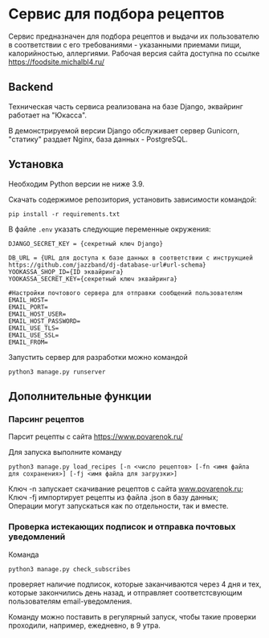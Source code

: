 # Сервис для подбора рецептов

Сервис предназначен для подбора рецептов и выдачи их пользователю в соответствии с его требованиями - указанными приемами пищи, калорийностью, аллергиями. Рабочая версия сайта доступна по ссылке https://foodsite.michalbl4.ru/

## Backend

Техническая часть сервиса реализована на базе Django, эквайринг работает на "Юкасса".

В демонстрируемой версии Django обслуживает сервер Gunicorn, "статику" раздает Nginx, база данных - PostgreSQL.

## Установка

Необходим Python версии не ниже 3.9.

Скачать содержимое репозитория, установить зависимости командой:

    pip install -r requirements.txt

В файле `.env` указать следующие переменные окружения:

    DJANGO_SECRET_KEY = {секретный ключ Django}
    
    DB_URL = {URL для доступа к базе данных в соответствии с инструкцией https://github.com/jazzband/dj-database-url#url-schema}
    YOOKASSA_SHOP_ID={ID эквайринга}
    YOOKASSA_SECRET_KEY={секретный ключ эквайринга}

    #Настройки почтового сервера для отправки сообщений пользователям
    EMAIL_HOST=
    EMAIL_PORT=
    EMAIL_HOST_USER=
    EMAIL_HOST_PASSWORD=
    EMAIL_USE_TLS=
    EMAIL_USE_SSL=
    EMAIL_FROM=

Запустить сервер для разработки можно командой

    python3 manage.py runserver

## Дополнительные функции

### Парсинг рецептов

Парсит рецепты с сайта https://www.povarenok.ru/

Для запуска выполните команду

    python3 manage.py load_recipes [-n <число рецептов> [-fn <имя файла для сохранения>] [-fj <имя файла для загрузки>] 

Ключ -n запускает скачивание рецептов с сайта www.povarenok.ru;  
Ключ -fj импортирует рецепты из файла .json в базу данных;  
Операции могут запускаться как по отдельности, так и вместе.

### Проверка истекающих подписок и отправка почтовых уведомлений

Команда

    python3 manage.py check_subscribes

проверяет наличие подписок, которые заканчиваются через 4 дня и тех, которые закончились день назад, и отправляет соответстсвующим пользователям email-уведомления.

Команду можно поставить в регулярный запуск, чтобы такие проверки проходили, например, ежедневно, в 9 утра.